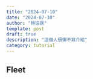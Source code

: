 ```yaml
---
title: "2024-07-10"
date: "2024-07-10"
author: "林協霆"
template: post
draft: true
description: "這個人很懶不寫介紹"
category: tutorial
---
```



## Fleet

